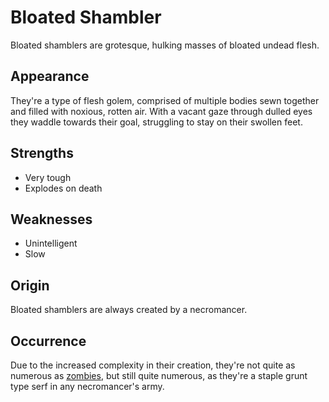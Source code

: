 # Bloated Shambler
Bloated shamblers are grotesque, hulking masses of bloated undead flesh. 

## Appearance
They're a type of flesh golem, comprised of multiple bodies sewn together and filled with noxious, rotten air. With a vacant gaze through dulled eyes they waddle towards their goal, struggling to stay on their swollen feet. 

## Strengths
* Very tough
* Explodes on death

## Weaknesses
* Unintelligent
* Slow

## Origin
Bloated shamblers are always created by a necromancer. 

## Occurrence
Due to the increased complexity in their creation, they're not quite as numerous as [zombies](zombie), but still quite numerous, as they're a staple grunt type serf in any necromancer's army. 